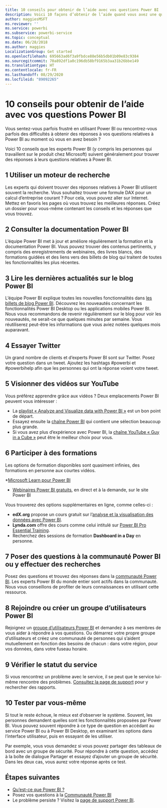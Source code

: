 ```yaml
---
title: 10 conseils pour obtenir de l’aide avec vos questions Power BI
description: Voici 10 façons d’obtenir de l’aide quand vous avez une question sur le fonctionnement de Power BI
author: maggiesMSFT
ms.reviewer: ''
ms.service: powerbi
ms.subservice: powerbi-service
ms.topic: conceptual
ms.date: 06/28/2018
ms.author: maggies
LocalizationGroup: Get started
ms.openlocfilehash: 695663ad6f3a9fbdce88e56b5db01b09e83c9384
ms.sourcegitcommit: 70a892df1a0c196db58bf9165b3aa31b26bbe149
ms.translationtype: HT
ms.contentlocale: fr-FR
ms.lasthandoff: 08/29/2020
ms.locfileid: "89092265"
---
```

# <a name="10-tips-for-getting-help-with-your-power-bi-questions"></a>10 conseils pour obtenir de l’aide avec vos questions Power BI
Vous sentez-vous parfois frustré en utilisant Power BI ou rencontrez-vous parfois des difficultés à obtenir des réponses à vos questions relatives à Power BI au moment où vous en avez besoin ? 

Voici 10 conseils que les experts Power BI (y compris les personnes qui travaillent sur le produit chez Microsoft) suivent généralement pour trouver des réponses à leurs questions relatives à Power BI.

## <a name="1-use-a-search-engine"></a>1 Utiliser un moteur de recherche
Les experts qui doivent trouver des réponses relatives à Power BI utilisent souvent la recherche. Vous souhaitez trouver une formule DAX pour un calcul d’entreprise courant ? Pour cela, vous pouvez aller sur Internet. Mettez en favoris les pages où vous trouvez les meilleures réponses. Créez un dossier pour vous-même contenant les conseils et les réponses que vous trouvez.


## <a name="2-check-the-power-bi-documentation"></a>2 Consulter la documentation Power BI
L’équipe Power BI met à jour et améliore régulièrement la formation et la documentation Power BI. Vous pouvez trouver des contenus pertinents, y compris des enregistrements de webinaires, des livres blancs, des formations guidées et des liens vers des billets de blog qui traitent de toutes les fonctionnalités les plus récentes.

## <a name="3-read-the-power-bi-blog-for-the-latest-news"></a>3 Lire les dernières actualités sur le blog Power BI
L’équipe Power BI explique toutes les nouvelles fonctionnalités dans [les billets de blog Power BI](https://powerbi.microsoft.com/blog/). Découvrez les nouveautés concernant les fonctionnalités Power BI Desktop ou les applications mobiles Power BI. Nous vous recommandons de revenir régulièrement sur le blog pour voir les nouveautés, ne serait-ce que quelques minutes par semaine. Vous réutiliserez peut-être les informations que vous aviez notées quelques mois auparavant.

## <a name="4-try-twitter"></a>4 Essayer Twitter
Un grand nombre de clients et d’experts Power BI sont sur Twitter. Posez votre question dans un tweet. Ajoutez les hashtags #powerbi et #powerbihelp afin que les personnes qui ont la réponse voient votre tweet.

## <a name="5-watch-videos-on-youtube"></a>5 Visionner des vidéos sur YouTube
Vous préférez apprendre grâce aux vidéos ? Deux emplacements Power BI peuvent vous intéresser :

* La [playlist « Analyze and Visualize data with Power BI »](https://www.youtube.com/playlist?list=PL1N57mwBHtN0JFoKSR0n-tBkUJHeMP2cP) est un bon point de départ.
* Essayez ensuite la [chaîne Power BI](https://www.youtube.com/user/mspowerbi/videos) qui contient une sélection beaucoup plus grande.
* Si vous avez plus d’expérience avec Power BI, la [chaîne YouTube « Guy in a Cube »](https://www.youtube.com/channel/UCFp1vaKzpfvoGai0vE5VJ0w) peut être le meilleur choix pour vous.

## <a name="6-attend-training"></a>6 Participer à des formations
Les options de formation disponibles sont quasiment infinies, des formations en personne aux courtes vidéos.

*[Microsoft Learn pour Power BI](https://docs.microsoft.com/learn/powerplatform/power-bi?WT.mc_id=powerbi_landingpage-docs-link)
* [Webinaires Power BI gratuits](webinars.md), en direct et à la demande, sur le site Power BI

Vous trouverez des options supplémentaires en ligne, comme celles-ci :

* **edX.org** propose un cours gratuit sur l’[analyse et la visualisation des données avec Power BI](https://www.edx.org/course/analyzing-visualizing-data-power-bi-microsoft-dat207x-4).
* **Lynda.com** offre des cours comme celui intitulé sur [Power BI Pro Essential Training](https://www.lynda.com/Power-BI-tutorials/Power-BI-Pro-Essential-Training/485820-2.html).
* Recherchez des sessions de formation **Dashboard in a Day** en personne.

## <a name="7-ask-or-search-in-the-power-bi-community"></a>7 Poser des questions à la communauté Power BI ou y effectuer des recherches
Posez des questions et trouvez des réponses dans la [communauté Power BI](https://community.powerbi.com). Les experts Power BI du monde entier sont actifs dans la communauté. Nous vous conseillons de profiter de leurs connaissances en utilisant cette ressource.

## <a name="8-join-or-create-a-power-bi-user-group"></a>8 Rejoindre ou créer un groupe d’utilisateurs Power BI
Rejoignez un [groupe d’utilisateurs Power BI](https://community.powerbi.com/t5/Power-BI-User-Groups/ct-p/Groups) et demandez à ses membres de vous aider à répondre à vos questions. Ou démarrez votre propre groupe d’utilisateurs et créez une communauté de personnes qui s’aident mutuellement en fonction des besoins de chacun : dans votre région, pour vos données, dans votre fuseau horaire.

## <a name="9-check-the-service-status"></a>9 Vérifier le statut du service
Si vous rencontrez un problème avec le service, il se peut que le service lui-même rencontre des problèmes. [Consultez la page de support](https://powerbi.microsoft.com/support/) pour y rechercher des rapports.

## <a name="10-just-try-it"></a>10 Tester par vous-même
Si tout le reste échoue, le mieux est d’observer le système. Souvent, les personnes demandent quelles sont les fonctionnalités proposées par Power BI. Vous pouvez souvent répondre à ce type de question en accédant au service Power BI ou à Power BI Desktop, en examinant les options dans l’interface utilisateur, puis en essayant de les utiliser.

Par exemple, vous vous demandez si vous pouvez partager des tableaux de bord avec un groupe de sécurité. Pour répondre à cette question, accédez à la boîte de dialogue Partager et essayez d’ajouter un groupe de sécurité. Dans les deux cas, vous aurez votre réponse après ce test.

## <a name="next-steps"></a>Étapes suivantes
* [Qu’est-ce que Power BI ?](power-bi-overview.md)
* Posez vos questions à la [Communauté Power BI](https://community.powerbi.com/)
* Le problème persiste ? Visitez la [page de support Power BI](https://powerbi.microsoft.com/support/).

